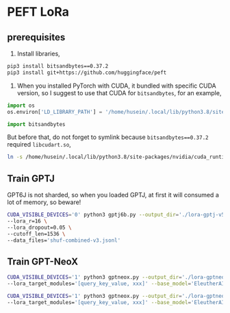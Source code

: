 # PEFT LoRa

## prerequisites 

1. Install libraries,

```bash
pip3 install bitsandbytes==0.37.2
pip3 install git+https://github.com/huggingface/peft
```

1. When you installed PyTorch with CUDA, it bundled with specific CUDA version, so I suggest to use that CUDA for `bitsandbytes`, for an example,

```python
import os
os.environ['LD_LIBRARY_PATH'] = '/home/husein/.local/lib/python3.8/site-packages/nvidia/cuda_runtime/lib'

import bitsandbytes
```

But before that, do not forget to symlink because `bitsandbytes==0.37.2` required `libcudart.so`,

```bash
ln -s /home/husein/.local/lib/python3.8/site-packages/nvidia/cuda_runtime/lib/libcudart.so.11.0 /home/husein/.local/lib/python3.8/site-packages/nvidia/cuda_runtime/lib/libcudart.so
```

## Train GPTJ

GPT6J is not sharded, so when you loaded GPTJ, at first it will consumed a lot of memory, so beware!

```bash
CUDA_VISIBLE_DEVICES='0' python3 gptj6b.py --output_dir='./lora-gptj-v5' \
--lora_r=16 \
--lora_dropout=0.05 \
--cutoff_len=1536 \
--data_files='shuf-combined-v3.jsonl'
```

## Train GPT-NeoX

```bash
CUDA_VISIBLE_DEVICES='1' python3 gptneox.py --output_dir='./lora-gptneox-v5' --save_steps=100 --lora_r=16 --lora_dropout=0.05 --cutoff_len=1536 --data_files='shuf-combined-v3.jsonl' \
--lora_target_modules='[query_key_value, xxx]' --base_model='EleutherAI/pythia-2.8b'
```

```bash
CUDA_VISIBLE_DEVICES='1' python3 gptneox.py --output_dir='./lora-gptneox-v6' --save_steps=100 --lora_r=16 --lora_dropout=0.05 --cutoff_len=1536 --data_files='shuf-combined-v3.jsonl' \
--lora_target_modules='[query_key_value, xxx]' --base_model='EleutherAI/pythia-6.9b'
```